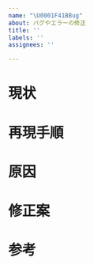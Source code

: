 ```yaml
---
name: "\U0001F41BBug"
about: バグやエラーの修正
title: ''
labels: ''
assignees: ''

---
```


# 現状

# 再現手順

# 原因

# 修正案

# 参考
